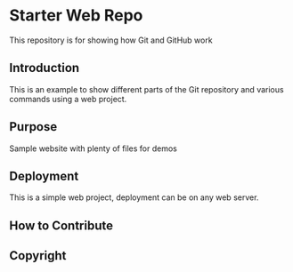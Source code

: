 # Starter Web Repo

This repository is for showing how Git and GitHub work

## Introduction

This is an example to show different parts of the Git repository and various commands using a web project.

## Purpose

Sample website with plenty of files for demos

## Deployment

This is a simple web project, deployment can be on any web server.

## How to Contribute

## Copyright
